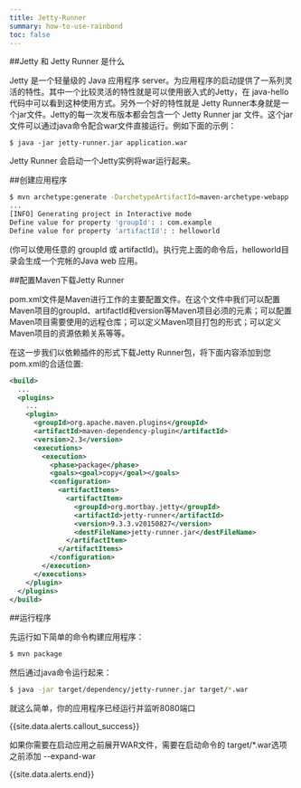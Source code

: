 ```yaml
---
title: Jetty-Runner
summary: how-to-use-rainbond
toc: false
---
```

<div id="toc"></div>

##Jetty 和 Jetty Runner 是什么

Jetty 是一个轻量级的 Java 应用程序 server。为应用程序的启动提供了一系列灵活的特性。其中一个比较灵活的特性就是可以使用嵌入式的Jetty，在 java-hello 代码中可以看到这种使用方式。另外一个好的特性就是 Jetty Runner本身就是一个jar文件。Jetty的每一次发布版本都会包含一个 Jetty Runner jar 文件。这个jar文件可以通过java命令配合war文件直接运行。例如下面的示例：

```
$ java -jar jetty-runner.jar application.war
```

Jetty Runner 会启动一个Jetty实例将war运行起来。

##创建应用程序

```Bash
$ mvn archetype:generate -DarchetypeArtifactId=maven-archetype-webapp
...
[INFO] Generating project in Interactive mode
Define value for property 'groupId': : com.example
Define value for property 'artifactId': : helloworld
```

(你可以使用任意的 groupId 或 artifactId)。执行完上面的命令后，helloworld目录会生成一个完帐的Java web 应用。

##配置Maven下载Jetty Runner

pom.xml文件是Maven进行工作的主要配置文件。在这个文件中我们可以配置Maven项目的groupId、artifactId和version等Maven项目必须的元素；可以配置Maven项目需要使用的远程仓库；可以定义Maven项目打包的形式；可以定义Maven项目的资源依赖关系等等。

在这一步我们以依赖插件的形式下载Jetty Runner包，将下面内容添加到您pom.xml的合适位置:

```xml
<build>
  ...
  <plugins>
    ...
    <plugin>
      <groupId>org.apache.maven.plugins</groupId>
      <artifactId>maven-dependency-plugin</artifactId>
      <version>2.3</version>
      <executions>
        <execution>
          <phase>package</phase>
          <goals><goal>copy</goal></goals>
          <configuration>
            <artifactItems>
              <artifactItem>
                <groupId>org.mortbay.jetty</groupId>
                <artifactId>jetty-runner</artifactId>
                <version>9.3.3.v20150827</version>
                <destFileName>jetty-runner.jar</destFileName>
              </artifactItem>
            </artifactItems>
          </configuration>
        </execution>
      </executions>
    </plugin>
  </plugins>
</build>
```

##运行程序

先运行如下简单的命令构建应用程序：

```Bash
$ mvn package
```

然后通过java命令运行起来：

```Bash
$ java -jar target/dependency/jetty-runner.jar target/*.war
```

就这么简单，你的应用程序已经运行并监听8080端口

{{site.data.alerts.callout_success}}

如果你需要在启动应用之前展开WAR文件，需要在启动命令的 target/*.war选项之前添加 --expand-war

{{site.data.alerts.end}}